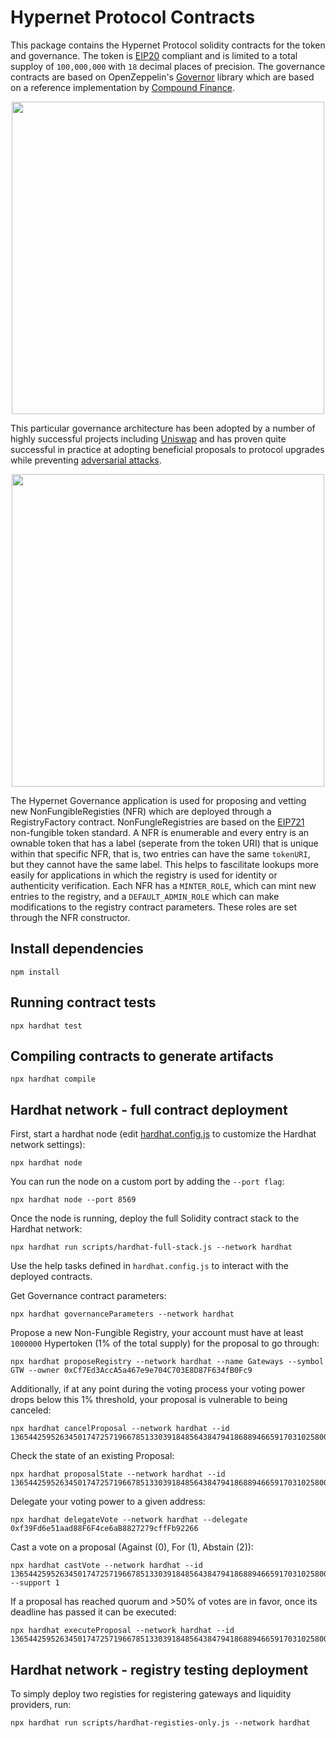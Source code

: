 # Hypernet Protocol Contracts

This package contains the Hypernet Protocol solidity contracts for the token and governance. The token is 
[EIP20](https://eips.ethereum.org/EIPS/eip-20) compliant and is limited to a total supploy of `100,000,000` 
with `18` decimal places of precision. The governance contracts are based on OpenZeppelin's 
[Governor](https://docs.openzeppelin.com/contracts/4.x/governance) library which are based on a reference 
implementation by [Compound Finance](https://compound.finance/docs/governance).

<p align="center">
  <img src="https://github.com/GoHypernet/hypernet-protocol/blob/dev/documentation/images/Governance-sequence-diagram.svg" width="500">
</p>

This particular governance architecture has been adopted by a number of highly successful projects including
[Uniswap](https://docs.uniswap.org/protocol/V2/concepts/governance/governance-reference) and has proven quite
successful in practice at adopting beneficial proposals to protocol upgrades while preventing 
[adversarial attacks](https://docs.uniswap.org/protocol/V2/concepts/governance/adversarial-circumstances). 

<p align="center">
  <img src="https://github.com/GoHypernet/hypernet-protocol/blob/dev/documentation/images/Hypernet-contracts.svg" width="500">
</p>

The Hypernet Governance application is used for proposing and vetting new NonFungibleRegisties (NFR) which are deployed
through a RegistryFactory contract. NonFungleRegistries are based on the [EIP721](https://eips.ethereum.org/EIPS/eip-721) 
non-fungible token standard. A NFR is enumerable and every entry is an ownable token that has a label (seperate from the 
token URI) that is unique within that specific NFR, that is, two entries can have the same `tokenURI`, but they cannot have
the same label. This helps to fascilitate lookups more easily for applications in which the registry is used for identity or
authenticity verification. Each NFR has a `MINTER_ROLE`, which can mint new entries to the registry, and a 
`DEFAULT_ADMIN_ROLE` which can make modifications to the registry contract parameters. These roles are set through the NFR 
constructor. 


## Install dependencies

```shell
npm install
```

## Running contract tests

```shell
npx hardhat test
```

## Compiling contracts to generate artifacts

```shell
npx hardhat compile
```

## Hardhat network - full contract deployment

First, start a hardhat node (edit [hardhat.config.js](https://hardhat.org/config/#networks-configuration) 
to customize the Hardhat network settings):

```shell
npx hardhat node
```

You can run the node on a custom port by adding the `--port flag`:

```shell
npx hardhat node --port 8569
```

Once the node is running, deploy the full Solidity contract stack to the Hardhat network:

```shell
npx hardhat run scripts/hardhat-full-stack.js --network hardhat
```

Use the help tasks defined in `hardhat.config.js` to interact with the deployed contracts.

Get Governance contract parameters:

```shell
npx hardhat governanceParameters --network hardhat
```

Propose a new Non-Fungible Registry, your account must have at least `1000000` Hypertoken (1% of the total supply) 
for the proposal to go through:

```shell
npx hardhat proposeRegistry --network hardhat --name Gateways --symbol GTW --owner 0xCf7Ed3AccA5a467e9e704C703E8D87F634fB0Fc9
```

Additionally, if at any point during the voting process your voting power drops below this 1% threshold, your proposal 
is vulnerable to being canceled:

```shell
npx hardhat cancelProposal --network hardhat --id 13654425952634501747257196678513303918485643847941868894665917031025800633397
```

Check the state of an existing Proposal:

```shell
npx hardhat proposalState --network hardhat --id 13654425952634501747257196678513303918485643847941868894665917031025800633397
```

Delegate your voting power to a given address:

```shell
npx hardhat delegateVote --network hardhat --delegate 0xf39Fd6e51aad88F6F4ce6aB8827279cffFb92266
```

Cast a vote on a proposal (Against (0), For (1), Abstain (2)):

```shell
npx hardhat castVote --network hardhat --id 13654425952634501747257196678513303918485643847941868894665917031025800633397 --support 1
```

If a proposal has reached quorum and >50% of votes are in favor, once its deadline has passed it can be executed:

```shell
npx hardhat executeProposal --network hardhat --id 13654425952634501747257196678513303918485643847941868894665917031025800633397
```

## Hardhat network - registry testing deployment 

To simply deploy two registies for registering gateways and liquidity providers, run:

```shell
npx hardhat run scripts/hardhat-registies-only.js --network hardhat
```